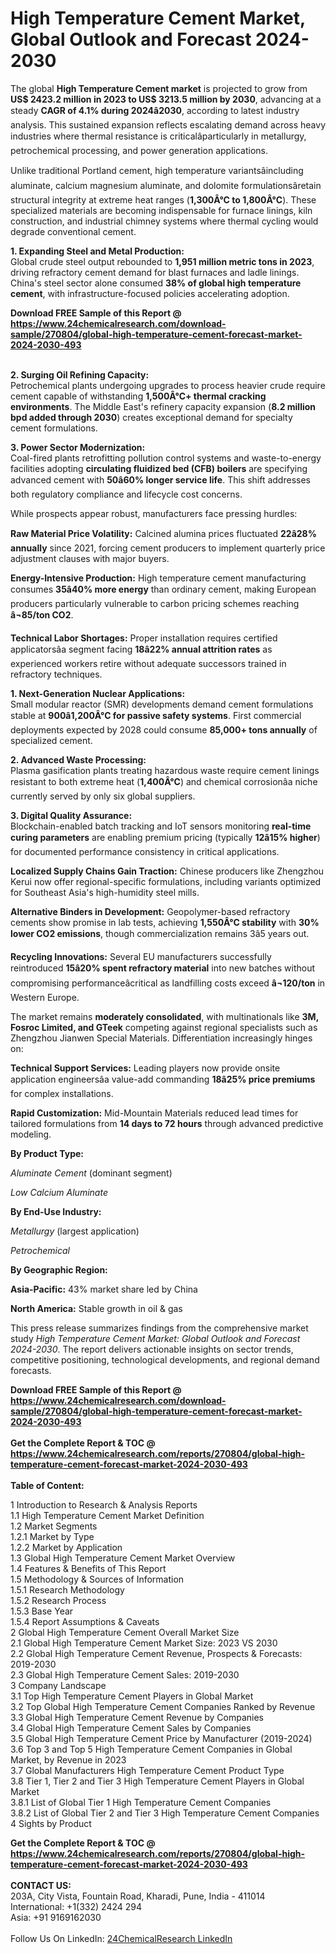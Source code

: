 <h1>High Temperature Cement Market, Global Outlook and Forecast 2024-2030</h1><p>The global <strong>High Temperature Cement market</strong> is projected to grow from <strong>US$ 2423.2 million in 2023 to US$ 3213.5 million by 2030</strong>, advancing at a steady <strong>CAGR of 4.1% during 2024â2030</strong>, according to latest industry analysis. This sustained expansion reflects escalating demand across heavy industries where thermal resistance is criticalâparticularly in metallurgy, petrochemical processing, and power generation applications.</p><p>Unlike traditional Portland cement, high temperature variantsâincluding aluminate, calcium magnesium aluminate, and dolomite formulationsâretain structural integrity at extreme heat ranges (<strong>1,300Â°C to 1,800Â°C</strong>). These specialized materials are becoming indispensable for furnace linings, kiln construction, and industrial chimney systems where thermal cycling would degrade conventional cement.</p><p><strong>1. Expanding Steel and Metal Production:</strong><br>
Global crude steel output rebounded to <strong>1,951 million metric tons in 2023</strong>, driving refractory cement demand for blast furnaces and ladle linings. China's steel sector alone consumed <strong>38% of global high temperature cement</strong>, with infrastructure-focused policies accelerating adoption.</p><div><b>Download FREE Sample of this Report @ 
            <a href="https://www.24chemicalresearch.com/download-sample/270804/global-high-temperature-cement-forecast-market-2024-2030-493">
            https://www.24chemicalresearch.com/download-sample/270804/global-high-temperature-cement-forecast-market-2024-2030-493</a></b></div><br><p><strong>2. Surging Oil Refining Capacity:</strong><br>
Petrochemical plants undergoing upgrades to process heavier crude require cement capable of withstanding <strong>1,500Â°C+ thermal cracking environments</strong>. The Middle East's refinery capacity expansion (<strong>8.2 million bpd added through 2030</strong>) creates exceptional demand for specialty cement formulations.</p><p><strong>3. Power Sector Modernization:</strong><br>
Coal-fired plants retrofitting pollution control systems and waste-to-energy facilities adopting <strong>circulating fluidized bed (CFB) boilers</strong> are specifying advanced cement with <strong>50â60% longer service life</strong>. This shift addresses both regulatory compliance and lifecycle cost concerns.</p><p>While prospects appear robust, manufacturers face pressing hurdles:</p><p><strong>Raw Material Price Volatility:</strong> Calcined alumina prices fluctuated <strong>22â28% annually</strong> since 2021, forcing cement producers to implement quarterly price adjustment clauses with major buyers.</p><p><strong>Energy-Intensive Production:</strong> High temperature cement manufacturing consumes <strong>35â40% more energy</strong> than ordinary cement, making European producers particularly vulnerable to carbon pricing schemes reaching <strong>â¬85/ton CO2</strong>.</p><p><strong>Technical Labor Shortages:</strong> Proper installation requires certified applicatorsâa segment facing <strong>18â22% annual attrition rates</strong> as experienced workers retire without adequate successors trained in refractory techniques.</p><p><strong>1. Next-Generation Nuclear Applications:</strong><br>
Small modular reactor (SMR) developments demand cement formulations stable at <strong>900â1,200Â°C for passive safety systems</strong>. First commercial deployments expected by 2028 could consume <strong>85,000+ tons annually</strong> of specialized cement.</p><p><strong>2. Advanced Waste Processing:</strong><br>
Plasma gasification plants treating hazardous waste require cement linings resistant to both extreme heat (<strong>1,400Â°C</strong>) and chemical corrosionâa niche currently served by only six global suppliers.</p><p><strong>3. Digital Quality Assurance:</strong><br>
Blockchain-enabled batch tracking and IoT sensors monitoring <strong>real-time curing parameters</strong> are enabling premium pricing (typically <strong>12â15% higher</strong>) for documented performance consistency in critical applications.</p><p><strong>Localized Supply Chains Gain Traction:</strong> Chinese producers like Zhengzhou Kerui now offer regional-specific formulations, including variants optimized for Southeast Asia's high-humidity steel mills.</p><p><strong>Alternative Binders in Development:</strong> Geopolymer-based refractory cements show promise in lab tests, achieving <strong>1,550Â°C stability</strong> with <strong>30% lower CO2 emissions</strong>, though commercialization remains 3â5 years out.</p><p><strong>Recycling Innovations:</strong> Several EU manufacturers successfully reintroduced <strong>15â20% spent refractory material</strong> into new batches without compromising performanceâcritical as landfilling costs exceed <strong>â¬120/ton</strong> in Western Europe.</p><p>The market remains <strong>moderately consolidated</strong>, with multinationals like <strong>3M, Fosroc Limited, and GTeek</strong> competing against regional specialists such as Zhengzhou Jianwen Special Materials. Differentiation increasingly hinges on:</p><p><strong>Technical Support Services:</strong> Leading players now provide onsite application engineersâa value-add commanding <strong>18â25% price premiums</strong> for complex installations.</p><p><strong>Rapid Customization:</strong> Mid-Mountain Materials reduced lead times for tailored formulations from <strong>14 days to 72 hours</strong> through advanced predictive modeling.</p><p><strong>By Product Type:</strong></p><p><em>Aluminate Cement </em>(dominant segment)</p><p><em>Low Calcium Aluminate</em></p><p><strong>By End-Use Industry:</strong></p><p><em>Metallurgy</em> (largest application)</p><p><em>Petrochemical</em></p><p><strong>By Geographic Region:</strong></p><p><strong>Asia-Pacific:</strong> 43% market share led by China</p><p><strong>North America:</strong> Stable growth in oil &amp; gas</p><p>This press release summarizes findings from the comprehensive market study <em>High Temperature Cement Market: Global Outlook and Forecast 2024-2030</em>. The report delivers actionable insights on sector trends, competitive positioning, technological developments, and regional demand forecasts.</p><div><b>Download FREE Sample of this Report @ 
            <a href="https://www.24chemicalresearch.com/download-sample/270804/global-high-temperature-cement-forecast-market-2024-2030-493">
            https://www.24chemicalresearch.com/download-sample/270804/global-high-temperature-cement-forecast-market-2024-2030-493</a></b></div><br><div><b>Get the Complete Report & TOC @ 
            <a href="https://www.24chemicalresearch.com/reports/270804/global-high-temperature-cement-forecast-market-2024-2030-493">
            https://www.24chemicalresearch.com/reports/270804/global-high-temperature-cement-forecast-market-2024-2030-493</a></b></div><br>
            <b>Table of Content:</b><p>1 Introduction to Research & Analysis Reports<br />
    1.1 High Temperature Cement Market Definition<br />
    1.2 Market Segments<br />
        1.2.1 Market by Type<br />
        1.2.2 Market by Application<br />
    1.3 Global High Temperature Cement Market Overview<br />
    1.4 Features & Benefits of This Report<br />
    1.5 Methodology & Sources of Information<br />
        1.5.1 Research Methodology<br />
        1.5.2 Research Process<br />
        1.5.3 Base Year<br />
        1.5.4 Report Assumptions & Caveats<br />
2 Global High Temperature Cement Overall Market Size<br />
    2.1 Global High Temperature Cement Market Size: 2023 VS 2030<br />
    2.2 Global High Temperature Cement Revenue, Prospects & Forecasts: 2019-2030<br />
    2.3 Global High Temperature Cement Sales: 2019-2030<br />
3 Company Landscape<br />
    3.1 Top High Temperature Cement Players in Global Market<br />
    3.2 Top Global High Temperature Cement Companies Ranked by Revenue<br />
    3.3 Global High Temperature Cement Revenue by Companies<br />
    3.4 Global High Temperature Cement Sales by Companies<br />
    3.5 Global High Temperature Cement Price by Manufacturer (2019-2024)<br />
    3.6 Top 3 and Top 5 High Temperature Cement Companies in Global Market, by Revenue in 2023<br />
    3.7 Global Manufacturers High Temperature Cement Product Type<br />
    3.8 Tier 1, Tier 2 and Tier 3 High Temperature Cement Players in Global Market<br />
        3.8.1 List of Global Tier 1 High Temperature Cement Companies<br />
        3.8.2 List of Global Tier 2 and Tier 3 High Temperature Cement Companies<br />
4 Sights by Product</p><div><b>Get the Complete Report & TOC @ 
            <a href="https://www.24chemicalresearch.com/reports/270804/global-high-temperature-cement-forecast-market-2024-2030-493">
            https://www.24chemicalresearch.com/reports/270804/global-high-temperature-cement-forecast-market-2024-2030-493</a></b></div><br><b>CONTACT US:</b><br>
            203A, City Vista, Fountain Road, Kharadi, Pune, India - 411014<br>
            International: +1(332) 2424 294<br>
            Asia: +91 9169162030 <br><br>
            Follow Us On LinkedIn: <a href="https://www.linkedin.com/company/24chemicalresearch/">24ChemicalResearch LinkedIn</a>